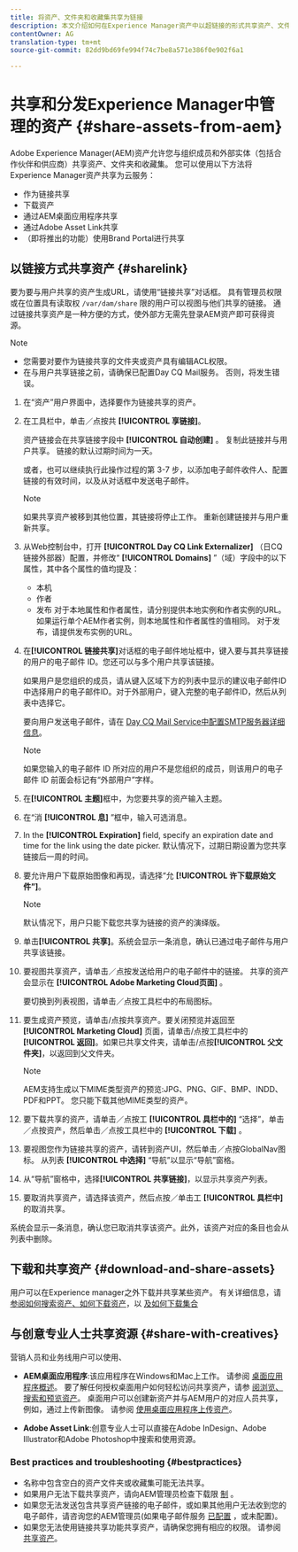 ```yaml
---
title: 将资产、文件夹和收藏集共享为链接
description: 本文介绍如何在Experience Manager资产中以超链接的形式共享资产、文件夹和收藏集。
contentOwner: AG
translation-type: tm+mt
source-git-commit: 82dd9bd69fe994f74c7be8a571e386f0e902f6a1

---
```



# 共享和分发Experience Manager中管理的资产 {#share-assets-from-aem}

Adobe Experience Manager(AEM)资产允许您与组织成员和外部实体（包括合作伙伴和供应商）共享资产、文件夹和收藏集。 您可以使用以下方法将Experience Manager资产共享为云服务：

* 作为链接共享
* 下载资产
* 通过AEM桌面应用程序共享
* 通过Adobe Asset Link共享
* （即将推出的功能）使用Brand Portal进行共享

## 以链接方式共享资产 {#sharelink}

要为要与用户共享的资产生成URL，请使用“链接共享”对话框。 具有管理员权限或在位置具有读取权 `/var/dam/share` 限的用户可以视图与他们共享的链接。 通过链接共享资产是一种方便的方式，使外部方无需先登录AEM资产即可获得资源。

>[!NOTE]
>
>* 您需要对要作为链接共享的文件夹或资产具有编辑ACL权限。
>* 在与用户共享链接之前，请确保已配置Day CQ Mail服务。 否则，将发生错误。


1. 在“资产”用户界面中，选择要作为链接共享的资产。
1. 在工具栏中，单击／点按共 **[!UICONTROL 享链接]**。

   资产链接会在共享链接字段中 **[!UICONTROL 自动创建]** 。 复制此链接并与用户共享。 链接的默认过期时间为一天。

   或者，也可以继续执行此操作过程的第 3-7 步，以添加电子邮件收件人、配置链接的有效时间，以及从对话框中发送电子邮件。

   >[!NOTE]
   >
   >如果共享资产被移到其他位置，其链接将停止工作。 重新创建链接并与用户重新共享。

1. 从Web控制台中，打开 **[!UICONTROL Day CQ Link Externalizer]** （日CQ链接外部器）配置，并修改“ **[!UICONTROL Domains]** ”（域）字段中的以下属性，其中各个属性的值均提及：

   * 本机
   * 作者
   * 发布
   对于本地属性和作者属性，请分别提供本地实例和作者实例的URL。 如果运行单个AEM作者实例，则本地属性和作者属性的值相同。 对于发布，请提供发布实例的URL。

1. 在&#x200B;**[!UICONTROL 链接共享]**&#x200B;对话框的电子邮件地址框中，键入要与其共享链接的用户的电子邮件 ID。您还可以与多个用户共享该链接。

   如果用户是您组织的成员，请从键入区域下方的列表中显示的建议电子邮件ID中选择用户的电子邮件ID。对于外部用户，键入完整的电子邮件ID，然后从列表中选择它。

   要向用户发送电子邮件，请在 [Day CQ Mail Service中配置SMTP服务器详细信息](/help/assets/configure-asset-sharing.md#configmailservice)。

   >[!NOTE]
   >
   >如果您输入的电子邮件 ID 所对应的用户不是您组织的成员，则该用户的电子邮件 ID 前面会标记有“外部用户”字样。

1. 在&#x200B;**[!UICONTROL 主题]**&#x200B;框中，为您要共享的资产输入主题。
1. 在“消 **[!UICONTROL 息]** ”框中，输入可选消息。
1. In the **[!UICONTROL Expiration]** field, specify an expiration date and time for the link using the date picker. 默认情况下，过期日期设置为您共享链接后一周的时间。
1. 要允许用户下载原始图像和再现，请选择“允 **[!UICONTROL 许下载原始文件”]**。

   >[!NOTE]
   >
   >默认情况下，用户只能下载您共享为链接的资产的演绎版。

1. 单击&#x200B;**[!UICONTROL 共享]**。系统会显示一条消息，确认已通过电子邮件与用户共享该链接。
1. 要视图共享资产，请单击／点按发送给用户的电子邮件中的链接。 共享的资产会显示在 **[!UICONTROL Adobe Marketing Cloud页面]** 。

   要切换到列表视图，请单击／点按工具栏中的布局图标。

1. 要生成资产预览，请单击/点按共享资产。要关闭预览并返回至 **[!UICONTROL Marketing Cloud]** 页面，请单击/点按工具栏中的&#x200B;**[!UICONTROL 返回]**。如果已共享文件夹，请单击/点按&#x200B;**[!UICONTROL 父文件夹]**，以返回到父文件夹。

   >[!NOTE]
   >
   >AEM支持生成以下MIME类型资产的预览:JPG、PNG、GIF、BMP、INDD、PDF和PPT。 您只能下载其他MIME类型的资产。

1. 要下载共享的资产，请单击／点按工 **[!UICONTROL 具栏中的]** “选择”，单击／点按资产，然后单击／点按工具栏中的 **[!UICONTROL 下载]** 。
1. 要视图您作为链接共享的资产，请转到资产UI，然后单击／点按GlobalNav图标。 从列表 **[!UICONTROL 中选择]** “导航”以显示“导航”窗格。
1. 从“导航”窗格中，选择&#x200B;**[!UICONTROL 共享链接]**，以显示共享资产列表。
1. 要取消共享资产，请选择该资产，然后点按／单击工 **[!UICONTROL 具栏中]** 的取消共享。

系统会显示一条消息，确认您已取消共享该资产。此外，该资产对应的条目也会从列表中删除。

## 下载和共享资产 {#download-and-share-assets}

用户可以在Experience manager之外下载并共享某些资产。 有关详细信息，请 [参阅如何搜索资产](/help/assets/search-assets.md)[、如何下载资产](/help/assets/download-assets-from-aem.md)，以 [及如何下载集合](manage-collections.md#download-a-collection)

## 与创意专业人士共享资源 {#share-with-creatives}

营销人员和业务线用户可以使用、

* **AEM桌面应用程序**:该应用程序在Windows和Mac上工作。 请参阅 [桌面应用程序概述](https://docs.adobe.com/content/help/zh-Hans/experience-manager-desktop-app/using/introduction.html)。 要了解任何授权桌面用户如何轻松访问共享资产，请参 [阅浏览、搜索和预览资产](https://docs.adobe.com/content/help/en/experience-manager-desktop-app/using/using.html#browse-search-preview-assets)。 桌面用户可以创建新资产并与AEM用户的对应人员共享，例如，通过上传新图像。 请参阅 [使用桌面应用程序上传资产](https://docs.adobe.com/content/help/en/experience-manager-desktop-app/using/using.html#upload-and-add-new-assets-to-aem)。

* **Adobe Asset Link**:创意专业人士可以直接在Adobe InDesign、Adobe Illustrator和Adobe Photoshop中搜索和使用资源。

### Best practices and troubleshooting {#bestpractices}

* 名称中包含空白的资产文件夹或收藏集可能无法共享。
* 如果用户无法下载共享资产，请向AEM管理员检查下载限 [制](/help/assets/configure-asset-sharing.md#maxdatasize) 。
* 如果您无法发送包含共享资产链接的电子邮件，或如果其他用户无法收到您的电子邮件，请咨询您的AEM管理员(如果电子邮件服务 [已配置](/help/assets/configure-asset-sharing.md#configmailservice) ，或未配置)。
* 如果您无法使用链接共享功能共享资产，请确保您拥有相应的权限。 请参阅 [共享资产](#sharelink)。

<!--
Add content or link about how to share using BP, DA, AAL, etc.
-->
